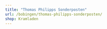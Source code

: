 ```yaml
---
title: "Thomas Philipps Sonderposten"
url: /bobingen/thomas-philipps-sonderposten/
shop: Kramladen
---
```

